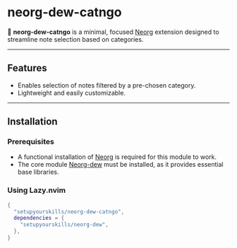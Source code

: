 # neorg-dew-catngo

🌿 **neorg-dew-catngo** is a minimal, focused [Neorg](https://github.com/nvim-neorg/neorg) extension designed to streamline note selection based on categories.

---

## Features

- Enables selection of notes filtered by a pre-chosen category.
- Lightweight and easily customizable.

---

## Installation

### Prerequisites

- A functional installation of [Neorg](https://github.com/nvim-neorg/neorg) is required for this module to work.
- The core module [Neorg-dew](https://github.com/setupyourskills/neorg-dew) must be installed, as it provides essential base libraries.

### Using Lazy.nvim

```lua
{
  "setupyourskills/neorg-dew-catngo",
  dependencies = {
    "setupyourskills/neorg-dew",
  },
}
